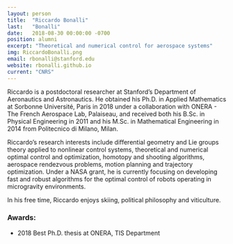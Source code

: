 ```yaml
---
layout: person
title:  "Riccardo Bonalli"
last:   "Bonalli"
date:   2018-08-30 00:00:00 -0700
position: alumni
excerpt: "Theoretical and numerical control for aerospace systems"
img: RiccardoBonalli.png
email: rbonalli@stanford.edu
website: rbonalli.github.io
current: "CNRS"
---
```


Riccardo is a postdoctoral researcher at Stanford’s Department of Aeronautics and Astronautics. He obtained his Ph.D. in Applied Mathematics at Sorbonne Université, Paris in 2018 under a collaboration with ONERA - The French Aerospace Lab, Palaiseau, and received both his B.Sc. in Physical Engineering in 2011 and his M.Sc. in Mathematical Engineering in 2014 from Politecnico di Milano, Milan.

Riccardo’s research interests include differential geometry and Lie groups theory applied to nonlinear control systems, theoretical and numerical optimal control and optimization, homotopy and shooting algorithms, aerospace rendezvous problems, motion planning and trajectory optimization. Under a NASA grant, he is currently focusing on developing fast and robust algorithms for the optimal control of robots operating in microgravity environments.

In his free time, Riccardo enjoys skiing, political philosophy and viticulture.

### Awards:
- 2018 Best Ph.D. thesis at ONERA, TIS Department
